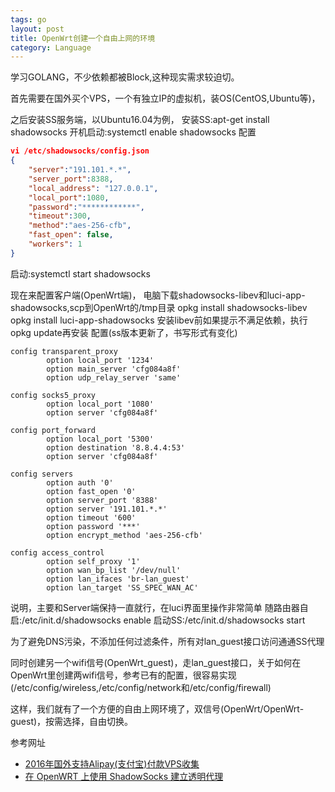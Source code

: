 ```yaml
---
tags: go
layout: post
title: OpenWrt创建一个自由上网的环境
category: Language
---
```

学习GOLANG，不少依赖都被Block,这种现实需求较迫切。

首先需要在国外买个VPS，一个有独立IP的虚拟机，装OS(CentOS,Ubuntu等)，
<!--more-->
之后安装SS服务端，以Ubuntu16.04为例，
安装SS:apt-get install shadowsocks
开机启动:systemctl enable shadowsocks
配置
```json
vi /etc/shadowsocks/config.json
{
    "server":"191.101.*.*",
    "server_port":8388,
    "local_address": "127.0.0.1",
    "local_port":1080,
    "password":"************",
    "timeout":300,
    "method":"aes-256-cfb",
    "fast_open": false,
    "workers": 1
}
```
启动:systemctl start shadowsocks

现在来配置客户端(OpenWrt端)，
电脑下载shadowsocks-libev和luci-app-shadowsocks,scp到OpenWrt的/tmp目录
opkg install shadowsocks-libev
opkg install luci-app-shadowsocks
安装libev前如果提示不满足依赖，执行opkg update再安装
配置(ss版本更新了，书写形式有变化)
```
config transparent_proxy                                                                                                                       
        option local_port '1234'                                                                                                               
        option main_server 'cfg084a8f'                                                                                                         
        option udp_relay_server 'same'                                                                                                         
                                                                                                                                               
config socks5_proxy                                                                                                                            
        option local_port '1080'                                                                                                               
        option server 'cfg084a8f'                                                                                                              
                                                                                                                                               
config port_forward                                                                                                                            
        option local_port '5300'                                                                                                               
        option destination '8.8.4.4:53'                                                                                                        
        option server 'cfg084a8f'                                                                                                              
                                                                                                                                               
config servers                                                                                                                                 
        option auth '0'                                                                                                                        
        option fast_open '0'                                                                                                                   
        option server_port '8388'                                                                                                              
        option server '191.101.*.*'                                                                                                          
        option timeout '600'                                                                                                                   
        option password '***'                                                                                                           
        option encrypt_method 'aes-256-cfb'                                                                                                    
                                                                                                                                               
config access_control                                                                                                                          
        option self_proxy '1'                                                                                                                  
        option wan_bp_list '/dev/null'                                                                                                         
        option lan_ifaces 'br-lan_guest'                                                                                                       
        option lan_target 'SS_SPEC_WAN_AC'           
```
说明，主要和Server端保持一直就行，在luci界面里操作非常简单
随路由器自启:/etc/init.d/shadowsocks enable
启动SS:/etc/init.d/shadowsocks start

为了避免DNS污染，不添加任何过滤条件，所有对lan_guest接口访问通通SS代理 

同时创建另一个wifi信号(OpenWrt_guest)，走lan_guest接口，关于如何在OpenWrt里创建两wifi信号，参考已有的配置，很容易实现(/etc/config/wireless,/etc/config/network和/etc/config/firewall)

这样，我们就有了一个方便的自由上网环境了，双信号(OpenWrt/OpenWrt-guest)，按需选择，自由切换。



参考网址
* [2016年国外支持Alipay(支付宝)付款VPS收集](http://www.zhujiceping.com/17104.html)
* [在 OpenWRT 上使用 ShadowSocks 建立透明代理](http://undownding.me/2015/02/10/use-shadowsocks-on-openwrt/)



